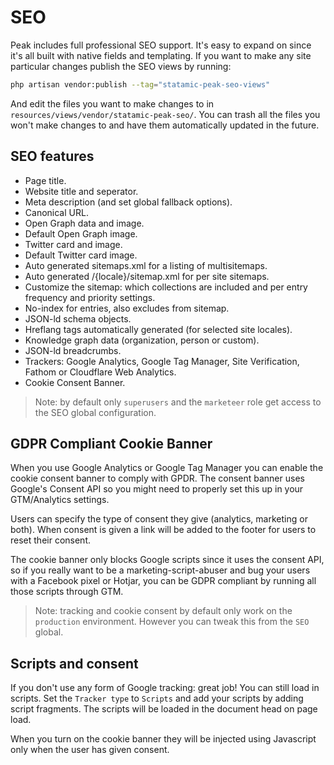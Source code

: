 # SEO

Peak includes full professional SEO support. It's easy to expand on since it's all built with native fields and templating. If you want to make any site particular changes publish the SEO views by running:

```bash
php artisan vendor:publish --tag="statamic-peak-seo-views"
```

And edit the files you want to make changes to in `resources/views/vendor/statamic-peak-seo/`. You can trash all the files you won't make changes to and have them automatically updated in the future.

## SEO features
* Page title.
* Website title and seperator.
* Meta description (and set global fallback options).
* Canonical URL.
* Open Graph data and image.
* Default Open Graph image.
* Twitter card and image.
* Default Twitter card image.
* Auto generated sitemaps.xml for a listing of multisitemaps.
* Auto generated /{locale}/sitemap.xml for per site sitemaps.
* Customize the sitemap: which collections are included and per entry frequency and priority settings.
* No-index for entries, also excludes from sitemap.
* JSON-ld schema objects.
* Hreflang tags automatically generated (for selected site locales).
* Knowledge graph data (organization, person or custom).
* JSON-ld breadcrumbs.
* Trackers: Google Analytics, Google Tag Manager, Site Verification, Fathom or Cloudflare Web Analytics.
* Cookie Consent Banner.

> Note: by default only `superusers` and the `marketeer` role get access to the SEO global configuration.

## GDPR Compliant Cookie Banner

When you use Google Analytics or Google Tag Manager you can enable the cookie consent banner to comply with GPDR. The consent banner uses Google's Consent API so you might need to properly set this up in your GTM/Analytics settings.

Users can specify the type of consent they give (analytics, marketing or both). When consent is given a link will be added to the footer for users to reset their consent.

The cookie banner only blocks Google scripts since it uses the consent API, so if you really want to be a marketing-script-abuser and bug your users with a Facebook pixel or Hotjar, you can be GDPR compliant by running all those scripts through GTM.

> Note: tracking and cookie consent by default only work on the `production` environment. However you can tweak this from the `SEO` global.

## Scripts and consent

If you don't use any form of Google tracking: great job! You can still load in scripts. Set the `Tracker type` to `Scripts` and add your scripts by adding script fragments. The scripts will be loaded in the document head on page load.

When you turn on the cookie banner they will be injected using Javascript only when the user has given consent.
